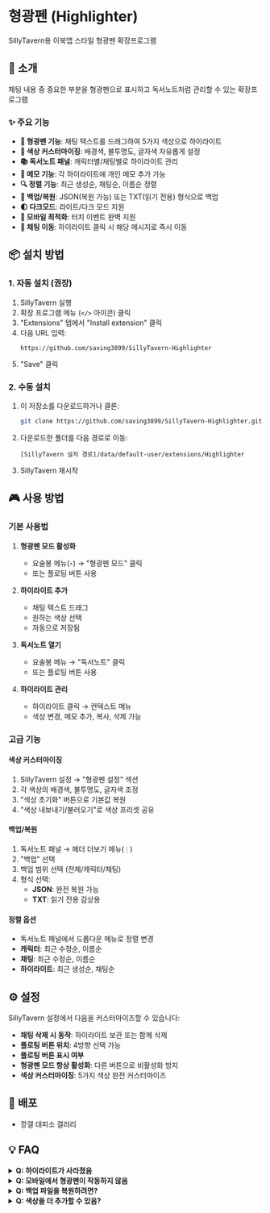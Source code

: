 # 형광펜 (Highlighter)

SillyTavern용 이북앱 스타일 형광펜 확장프로그램

## 📖 소개

채팅 내용 중 중요한 부분을 형광펜으로 표시하고 독서노트처럼 관리할 수 있는 확장프로그램

### ✨ 주요 기능

- **📝 형광펜 기능**: 채팅 텍스트를 드래그하여 5가지 색상으로 하이라이트
- **🎨 색상 커스터마이징**: 배경색, 불투명도, 글자색 자유롭게 설정
- **📚 독서노트 패널**: 캐릭터별/채팅별로 하이라이트 관리
- **📝 메모 기능**: 각 하이라이트에 개인 메모 추가 가능
- **🔍 정렬 기능**: 최근 생성순, 채팅순, 이름순 정렬
- **💾 백업/복원**: JSON(복원 가능) 또는 TXT(읽기 전용) 형식으로 백업
- **🌓 다크모드**: 라이트/다크 모드 지원
- **📱 모바일 최적화**: 터치 이벤트 완벽 지원
- **🎯 채팅 이동**: 하이라이트 클릭 시 해당 메시지로 즉시 이동

## 📦 설치 방법

### 1. 자동 설치 (권장)

1. SillyTavern 실행
2. 확장 프로그램 메뉴 (`</>` 아이콘) 클릭
3. "Extensions" 탭에서 "Install extension" 클릭
4. 다음 URL 입력:
   ```
   https://github.com/saving3899/SillyTavern-Highlighter
   ```
5. "Save" 클릭

### 2. 수동 설치

1. 이 저장소를 다운로드하거나 클론:
   ```bash
   git clone https://github.com/saving3899/SillyTavern-Highlighter.git
   ```

2. 다운로드한 폴더를 다음 경로로 이동:
   ```
   [SillyTavern 설치 경로]/data/default-user/extensions/Highlighter
   ```

3. SillyTavern 재시작

## 🎮 사용 방법

### 기본 사용법

1. **형광펜 모드 활성화**
   - 요술봉 메뉴(`⚡`) → "형광펜 모드" 클릭
   - 또는 플로팅 버튼 사용

2. **하이라이트 추가**
   - 채팅 텍스트 드래그
   - 원하는 색상 선택
   - 자동으로 저장됨

3. **독서노트 열기**
   - 요술봉 메뉴 → "독서노트" 클릭
   - 또는 플로팅 버튼 사용

4. **하이라이트 관리**
   - 하이라이트 클릭 → 컨텍스트 메뉴
   - 색상 변경, 메모 추가, 복사, 삭제 가능

### 고급 기능

#### 색상 커스터마이징
1. SillyTavern 설정 → "형광펜 설정" 섹션
2. 각 색상의 배경색, 불투명도, 글자색 조정
3. "색상 초기화" 버튼으로 기본값 복원
4. "색상 내보내기/불러오기"로 색상 프리셋 공유

#### 백업/복원
1. 독서노트 패널 → 헤더 더보기 메뉴(`⋮`)
2. "백업" 선택
3. 백업 범위 선택 (전체/캐릭터/채팅)
4. 형식 선택:
   - **JSON**: 완전 복원 가능
   - **TXT**: 읽기 전용 감상용

#### 정렬 옵션
- 독서노트 패널에서 드롭다운 메뉴로 정렬 변경
- **캐릭터**: 최근 수정순, 이름순
- **채팅**: 최근 수정순, 이름순
- **하이라이트**: 최근 생성순, 채팅순

## ⚙️ 설정

SillyTavern 설정에서 다음을 커스터마이즈할 수 있습니다:

- **채팅 삭제 시 동작**: 하이라이트 보관 또는 함께 삭제
- **플로팅 버튼 위치**: 4방향 선택 가능
- **플로팅 버튼 표시 여부**
- **형광펜 모드 항상 활성화**: 다른 버튼으로 비활성화 방지
- **색상 커스터마이징**: 5가지 색상 완전 커스터마이즈


## 📄 배포

- 깡갤 대피소 갤러리

## 💡 FAQ

<details>
<summary><b>Q: 하이라이트가 사라졌음</b></summary>

A: 다음을 확인:
1. 채팅이 삭제되지 않았는지 확인
2. 메시지 내용이 수정되지 않았는지 확인
3. 스와이프를 변경하지 않았는지 확인 (다른 스와이프에는 하이라이트가 보이지 않음)
</details>

<details>
<summary><b>Q: 모바일에서 형광펜이 작동하지 않음</b></summary>

A: 텍스트를 길게 누르고 드래그. 색상 선택 UI가 나타나면 원하는 색상을 터치
</details>

<details>
<summary><b>Q: 백업 파일을 복원하려면?</b></summary>

A: 
1. 독서노트 패널 → 헤더 더보기 → "불러오기"
2. JSON 파일 선택
3. 자동으로 병합됨 (기존 데이터는 유지)
</details>

<details>
<summary><b>Q: 색상을 더 추가할 수 있음?</b></summary>

A: 현재 버전에서는 5가지 색상만 지원하지만 각 색상을 완전히 커스터마이즈할 수 있습니다!
</details>

